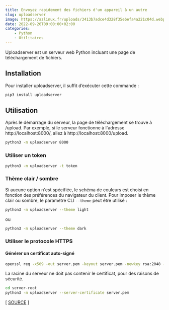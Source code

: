 ```yaml
---
title: Envoyez rapidement des fichiers d'un appareil à un autre
slug: uploadserver
image: https://azlinux.fr/uploads/3413b7adce4d328f35ebefa4a221c04d.webp
date: 2022-09-26T09:00:00+02:00
categories:
    - Python
    - Utilitaires
---
```


Uploadserver est un serveur web Python incluant une page de téléchargement de fichiers.

## Installation

Pour installer uploadserver, il suffit d’exécuter cette commande :

```bash
pip3 install uploadserver
```

## Utilisation

Après le démarrage du serveur, la page de téléchargement se trouve à /upload. Par exemple, si le serveur fonctionne à l'adresse http://localhost:8000/, allez à http://localhost:8000/upload.

```bash
python3 -m uploadserver 8000
```

### Utiliser un token

```bash
python3 -m uploadserver -t token
```

### Thème clair / sombre

Si aucune option n'est spécifiée, le schéma de couleurs est choisi en fonction des préférences du navigateur du client. Pour imposer le thème clair ou sombre, le paramètre CLI `--theme` peut être utilisé :

```bash
python3 -m uploadserver --theme light
```

ou

```bash
python3 -m uploadserver --theme dark
```

### Utiliser le protocole HTTPS

#### Générer un certificat auto-signé

```bash
openssl req -x509 -out server.pem -keyout server.pem -newkey rsa:2048 -nodes -sha256 -subj '/CN=server'
```

La racine du serveur ne doit pas contenir le certificat, pour des raisons de sécurité.

```bash
cd server-root
python3 -m uploadserver --server-certificate server.pem
```

[ [SOURCE](https://github.com/Densaugeo/uploadserver) ]
